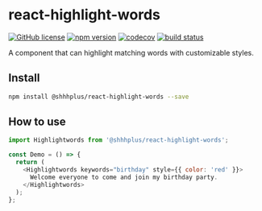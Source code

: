# react-highlight-words

[![GitHub license](https://img.shields.io/badge/license-MIT-blue.svg)](https://github.com/shhhplus/react-highlight-words/blob/master/LICENSE) [![npm version](https://img.shields.io/npm/v/@shhhplus/react-highlight-words.svg?style=flat)](https://www.npmjs.com/package/@shhhplus/react-highlight-words) [![codecov](https://img.shields.io/codecov/c/github/shhhplus/react-highlight-words/main?token=4MY5JFP8BX)](https://codecov.io/gh/shhhplus/react-highlight-words) [![build status](https://img.shields.io/github/actions/workflow/status/shhhplus/react-highlight-words/cd.yml)](https://github.com/shhhplus/react-highlight-words/actions)

A component that can highlight matching words with customizable styles.

## Install

```sh
npm install @shhhplus/react-highlight-words --save
```

## How to use

```javascript
import Highlightwords from '@shhhplus/react-highlight-words';

const Demo = () => {
  return (
    <Highlightwords keywords="birthday" style={{ color: 'red' }}>
      Welcome everyone to come and join my birthday party.
    </Highlightwords>
  );
};
```
